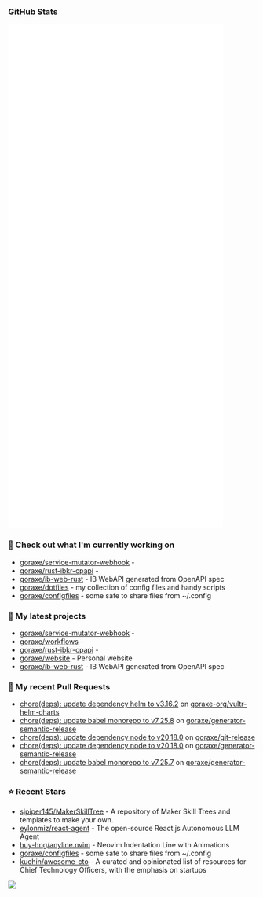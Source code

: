 
### GitHub Stats

<p align="left"><img src="https://raw.githubusercontent.com/goraxe/goraxe/main/github-metrics.svg" /></p>

### 👷 Check out what I'm currently working on

- [goraxe/service-mutator-webhook](https://github.com/goraxe/service-mutator-webhook) - 
- [goraxe/rust-ibkr-cpapi](https://github.com/goraxe/rust-ibkr-cpapi) - 
- [goraxe/ib-web-rust](https://github.com/goraxe/ib-web-rust) - IB WebAPI generated from OpenAPI spec
- [goraxe/dotfiles](https://github.com/goraxe/dotfiles) - my collection of config files and handy scripts
- [goraxe/configfiles](https://github.com/goraxe/configfiles) - some safe to share files from ~/.config 
### 🌱 My latest projects

- [goraxe/service-mutator-webhook](https://github.com/goraxe/service-mutator-webhook) - 
- [goraxe/workflows](https://github.com/goraxe/workflows) - 
- [goraxe/rust-ibkr-cpapi](https://github.com/goraxe/rust-ibkr-cpapi) - 
- [goraxe/website](https://github.com/goraxe/website) - Personal website
- [goraxe/ib-web-rust](https://github.com/goraxe/ib-web-rust) - IB WebAPI generated from OpenAPI spec
### 🔨 My recent Pull Requests

- [chore(deps): update dependency helm to v3.16.2](https://github.com/goraxe-org/vultr-helm-charts/pull/47) on [goraxe-org/vultr-helm-charts](https://github.com/goraxe-org/vultr-helm-charts)
- [chore(deps): update babel monorepo to v7.25.8](https://github.com/goraxe/generator-semantic-release/pull/160) on [goraxe/generator-semantic-release](https://github.com/goraxe/generator-semantic-release)
- [chore(deps): update dependency node to v20.18.0](https://github.com/goraxe/git-release/pull/107) on [goraxe/git-release](https://github.com/goraxe/git-release)
- [chore(deps): update dependency node to v20.18.0](https://github.com/goraxe/generator-semantic-release/pull/159) on [goraxe/generator-semantic-release](https://github.com/goraxe/generator-semantic-release)
- [chore(deps): update babel monorepo to v7.25.7](https://github.com/goraxe/generator-semantic-release/pull/158) on [goraxe/generator-semantic-release](https://github.com/goraxe/generator-semantic-release)
### ⭐ Recent Stars

- [sjpiper145/MakerSkillTree](https://github.com/sjpiper145/MakerSkillTree) - A repository of Maker Skill Trees and templates to make your own.  
- [eylonmiz/react-agent](https://github.com/eylonmiz/react-agent) - The open-source React.js Autonomous LLM Agent
- [huy-hng/anyline.nvim](https://github.com/huy-hng/anyline.nvim) - Neovim Indentation Line with Animations
- [goraxe/configfiles](https://github.com/goraxe/configfiles) - some safe to share files from ~/.config 
- [kuchin/awesome-cto](https://github.com/kuchin/awesome-cto) - A curated and opinionated list of resources for Chief Technology Officers, with the emphasis on startups

![](https://komarev.com/ghpvc/?username=goraxe)
